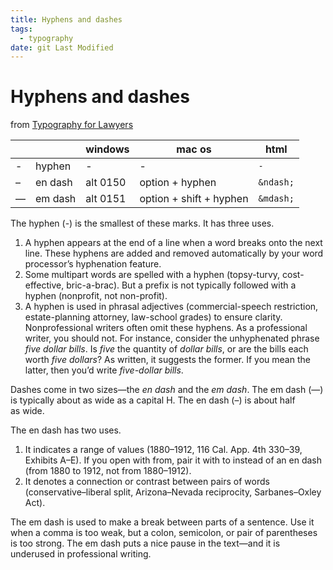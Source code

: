 ```yaml
---
title: Hyphens and dashes
tags:
  - typography
date: git Last Modified
---
```


# Hyphens and dashes

from [Typography for Lawyers](https://typographyforlawyers.com/hyphens-and-dashes.html)

|     |         | windows  | mac os                  | html      |
| --- | ------- | -------- | ----------------------- | --------- |
| -   | hyphen  | -        | -                       | `-`       |
| –   | en dash | alt 0150 | option + hyphen         | `&ndash;` |
| —   | em dash | alt 0151 | option + shift + hyphen | `&mdash;` |

The hyphen (-) is the smallest of these marks. It has three uses.

1. A hyphen appears at the end of a line when a word breaks onto the next line. These hyphens are added and removed automatically by your word processor’s hyphenation feature.
2. Some multipart words are spelled with a hyphen (topsy-turvy, cost-effective, bric-a-brac). But a prefix is not typically followed with a hyphen (nonprofit, not non-profit).
3. A hyphen is used in phrasal adjectives (commercial-speech restriction, estate-planning attorney, law-school grades) to ensure clarity. Nonprofessional writers often omit these hyphens. As a professional writer, you should not. For instance, consider the unhyphenated phrase _five dollar bills_. Is _five_ the quantity of _dollar bills_, or are the bills each worth _five dollars_? As written, it suggests the former. If you mean the latter, then you’d write _five-dollar bills_.

Dashes come in two sizes—the _en dash_ and the _em dash_. The em dash (—) is typically about as wide as a capital H. The en dash (–) is about half as wide.

The en dash has two uses.

1. It indicates a range of values (1880–1912, 116 Cal. App. 4th 330–39, Exhibits A–E). If you open with from, pair it with to instead of an en dash (from 1880 to 1912, not from 1880–1912).
2. It denotes a connection or contrast between pairs of words (conservative–liberal split, Arizona–Nevada reciprocity, Sarbanes–Oxley Act).

The em dash is used to make a break between parts of a sentence. Use it when a comma is too weak, but a colon, semicolon, or pair of parentheses is too strong. The em dash puts a nice pause in the text—and it is underused in professional writing.
